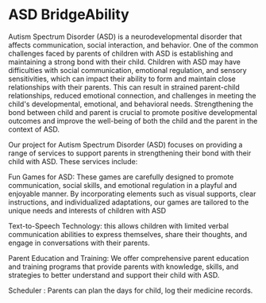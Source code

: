 # ASD BridgeAbility


Autism Spectrum Disorder (ASD) is a neurodevelopmental disorder that affects communication, social interaction, and behavior. One of the common challenges faced by parents of children with ASD is establishing and maintaining a strong bond with their child. Children with ASD may have difficulties with social communication, emotional regulation, and sensory sensitivities, which can impact their ability to form and maintain close relationships with their parents. This can result in strained parent-child relationships, reduced emotional connection, and challenges in meeting the child's developmental, emotional, and behavioral needs. Strengthening the bond between child and parent is crucial to promote positive developmental outcomes and improve the well-being of both the child and the parent in the context of ASD.


Our project for Autism Spectrum Disorder (ASD) focuses on providing a range of services to support parents in strengthening their bond with their child with ASD. These services include:

Fun Games for ASD: These games are carefully designed to promote communication, social skills, and emotional regulation in a playful and enjoyable manner. By incorporating elements such as visual supports, clear instructions, and individualized adaptations, our games are tailored to the unique needs and interests of children with ASD

Text-to-Speech Technology: this allows children with limited verbal communication abilities to express themselves, share their thoughts, and engage in conversations with their parents.

Parent Education and Training: We offer comprehensive parent education and training programs that provide parents with knowledge, skills, and strategies to better understand and support their child with ASD. 

Scheduler : Parents can plan the days for child, log their medicine records.

